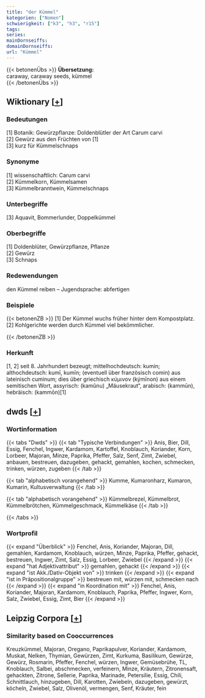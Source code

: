 ```yaml
---
title: "der Kümmel"
kategorien: ["Nomen"]
schwierigkeit: ["k3", "h3", "r15"]
tags:
series:
mainDornseiffs:
domainDornseiffs:
url: "Kümmel"
---
```


{{< betonenÜbs >}}
**Übersetzung:**  
caraway, caraway seeds, kümmel  
{{< /betonenÜbs >}}

## Wiktionary [[+](https://de.wiktionary.org/wiki/Kümmel)]

### Bedeutungen
[1] Botanik: Gewürzpflanze: Doldenblütler der Art Carum carvi  
[2] Gewürz aus den Früchten von [1]  
[3] kurz für Kümmelschnaps  

### Synonyme
[1] wissenschaftlich: Carum carvi  
[2] Kümmelkorn, Kümmelsamen  
[3] Kümmelbranntwein, Kümmelschnaps  

### Unterbegriffe
[3] Aquavit, Bommerlunder, Doppelkümmel  

### Oberbegriffe
[1] Doldenblüter, Gewürzpflanze, Pflanze  
[2] Gewürz  
[3] Schnaps  

### Redewendungen
den Kümmel reiben – Jugendsprache: abfertigen  

### Beispiele
{{< betonenZB >}}
[1] Der Kümmel wuchs früher hinter dem Kompostplatz.  
[2] Kohlgerichte werden durch Kümmel viel bekömmlicher.  

{{< /betonenZB >}}
### Herkunft
[1, 2] seit 8. Jahrhundert bezeugt; mittelhochdeutsch: kumin; althochdeutsch: kumī, kumīn; (eventuell über französisch comin) aus lateinisch cuminum; dies über griechisch κύμινον (kýmīnon) aus einem semitischen Wort, assyrisch: (kamûnu) „Mäusekraut“, arabisch: (kammūn), hebräisch: (kammōn)[1]  



## dwds [[+](https://www.dwds.de/wb/Kümmel)]

### Wortinformation
{{< tabs "Dwds" >}}
{{< tab "Typische Verbindungen" >}}
Anis, Bier, Dill, Essig, Fenchel, Ingwer, Kardamom, Kartoffel, Knoblauch, Koriander, Korn, Lorbeer, Majoran, Minze, Paprika, Pfeffer, Salz, Senf, Zimt, Zwiebel, anbauen, bestreuen, dazugeben, gehackt, gemahlen, kochen, schmecken, trinken, würzen, zugeben
{{< /tab >}}

{{< tab "alphabetisch vorangehend" >}}
Kumme, Kumaronharz, Kumaron, Kumarin, Kultusverwaltung
{{< /tab >}}

{{< tab "alphabetisch vorangehend" >}}
Kümmelbrezel, Kümmelbrot, Kümmelbrötchen, Kümmelgeschmack, Kümmelkäse
{{< /tab >}}

{{< /tabs >}}

### Wortprofil
{{< expand "Überblick" >}} Fenchel, Anis, Koriander, Majoran, Dill, gemahlen, Kardamom, Knoblauch, würzen, Minze, Paprika, Pfeffer, gehackt, bestreuen, Ingwer, Zimt, Salz, Essig, Lorbeer, Zwiebel {{< /expand >}}
{{< expand "hat Adjektivattribut" >}} gemahlen, gehackt {{< /expand >}}
{{< expand "ist Akk./Dativ-Objekt von" >}} trinken {{< /expand >}}
{{< expand "ist in Präpositionalgruppe" >}} bestreuen mit, würzen mit, schmecken nach {{< /expand >}}
{{< expand "in Koordination mit" >}} Fenchel, Anis, Koriander, Majoran, Kardamom, Knoblauch, Paprika, Pfeffer, Ingwer, Korn, Salz, Zwiebel, Essig, Zimt, Bier {{< /expand >}}

## Leipzig Corpora [[+](https://corpora.uni-leipzig.de/en/res?word=Kümmel&corpusId=deu_newscrawl-public_2018)]


### Similarity based on Cooccurrences
Kreuzkümmel, Majoran, Oregano, Paprikapulver, Koriander, Kardamom, Muskat, Nelken, Thymian, Gewürzen, Zimt, Kurkuma, Basilikum, Gewürze, Gewürz, Rosmarin, Pfeffer, Fenchel, würzen, Ingwer, Gemüsebrühe, TL, Knoblauch, Salbei, abschmecken, verfeinern, Minze, Kräutern, Zitronensaft, gehackten, Zitrone, Sellerie, Paprika, Marinade, Petersilie, Essig, Chili, Schnittlauch, hinzugeben, Dill, Karotten, Zwiebeln, dazugeben, gewürzt, köcheln, Zwiebel, Salz, Olivenöl, vermengen, Senf, Kräuter, fein

